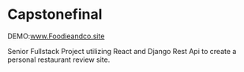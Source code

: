 # Capstonefinal

DEMO:www.Foodieandco.site

Senior Fullstack Project utilizing React and Django Rest Api to create a personal restaurant review site.
